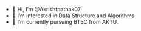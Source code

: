 - 👋 Hi, I’m @Akrishtpathak07
- 👀 I’m interested in Data Structure and Algorithms
- 🌱 I’m currently pursuing BTEC from AKTU. 
